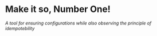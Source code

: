 # Make it so, Number One!

*A tool for ensuring configurations while also observing the principle of idempotebility*

